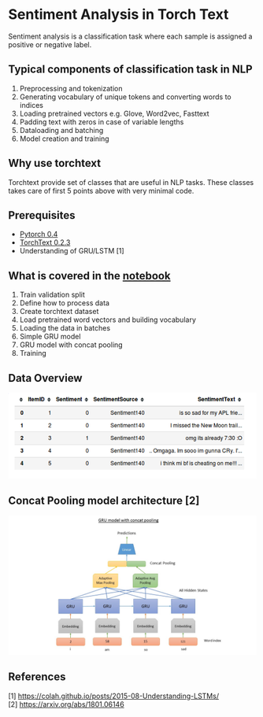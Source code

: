 # Sentiment Analysis in Torch Text
Sentiment analysis is a classification task where each sample is assigned a positive or negative label.

## Typical components of classification task in NLP
1. Preprocessing and tokenization
2. Generating vocabulary of unique tokens and converting words to indices
3. Loading pretrained vectors e.g. Glove, Word2vec, Fasttext
4. Padding text with zeros in case of variable lengths
5. Dataloading and batching
6. Model creation and training

## Why use torchtext
Torchtext provide set of classes that are useful in NLP tasks. These classes takes care of first 5 points above with very minimal code.

## Prerequisites
* [Pytorch 0.4](http://pytorch.org/)
* [TorchText 0.2.3](https://github.com/pytorch/text)
* Understanding of GRU/LSTM [1]

## What is covered in the [notebook](Sentiment%20analysis%20pytorch.ipynb)

1. Train validation split
2. Define how to process data
3. Create torchtext dataset
4. Load pretrained word vectors and building vocabulary
5. Loading the data in batches
6. Simple GRU model
6. GRU model with concat pooling
7. Training


## Data Overview

![Top 5 rows of dataset](data/imgs/dfhead.png "Top 5 rows of dataset")

## Concat Pooling model architecture [2]
![GRU model with concat pooling](data/imgs/Slide2.JPG "GRU model with concat pooling")

## References
[1] https://colah.github.io/posts/2015-08-Understanding-LSTMs/  
[2] https://arxiv.org/abs/1801.06146
